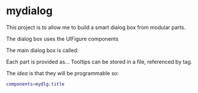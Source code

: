 # mydialog
This project is to allow me to build a smart dialog box from modular parts.

The dialog box uses the UIFigure components

The main dialog box is called:

Each part is provided as...
Tooltips can be stored in a file, referenced by tag.

The *idea* is that they will be programmable so:

```matlab
components=mydlg.title
```

